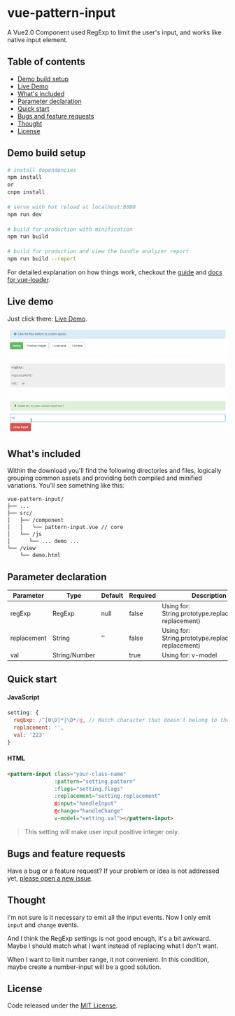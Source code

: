 # vue-pattern-input

A Vue2.0 Component used RegExp to limit the user's input, and works like native input element.

## Table of contents

- [Demo build setup](#demo-build-setup)
- [Live Demo](#live-demo)
- [What's included](#whats-included)
- [Parameter declaration](#parameter-declaration)
- [Quick start](#quick-start)
- [Bugs and feature requests](#bugs-and-feature-requests)
- [Thought](#thought)
- [License](#license)

## Demo build setup

``` bash
# install dependencies
npm install
or
cnpm install

# serve with hot reload at localhost:8080
npm run dev

# build for production with minification
npm run build

# build for production and view the bundle analyzer report
npm run build --report
```

For detailed explanation on how things work, checkout the [guide](http://vuejs-templates.github.io/webpack/) and [docs for vue-loader](http://vuejs.github.io/vue-loader).

## Live demo

Just click there: [Live Demo](http://htmlpreview.github.io/?https://github.com/RoamIn/vue-pattern-input/blob/master/view/demo.html).

![demo.gif](./src/img/demo.gif)

## What's included

Within the download you'll find the following directories and files, logically grouping common assets and providing both compiled and minified variations. You'll see something like this:

```
vue-pattern-input/
├── ...
├── src/
│   ├── /component
│   │   └── pattern-input.vue // core
│   └── /js
│      └── ... demo ...
└── /view
    └── demo.html
```

## Parameter declaration


Parameter|Type|Default|Required|Description
--- | --- | --- | --- | --- |
regExp | RegExp | null | false | Using for: String.prototype.replace(regexp, replacement)
replacement | String | '' | false | Using for: String.prototype.replace(regexp, replacement)
val | String/Number | | true | Using for: v-model

## Quick start

#### JavaScript

```javascript
setting: {
  regExp: /^[0\D]*|\D*/g, // Match character that doesn't belong to the positive integer
  replacement: '',
  val: '223'
}
```

#### HTML

```html
<pattern-input class="your-class-name"
               :pattern="setting.pattern"
               :flags="setting.flags"
               :replacement="setting.replacement"
               @input="handleInput"
               @change="handleChange"
               v-model="setting.val"></pattern-input>
```

> This setting will make user input positive integer only.

## Bugs and feature requests

Have a bug or a feature request? If your problem or idea is not addressed yet, [please open a new issue](https://github.com/RoamIn/vue-pattern-input/issues/new).

## Thought

I'm not sure is it necessary to emit all the input events. Now I only emit `input` and `change` events.

And I think the RegExp settings is not good enough, it's a bit awkward. Maybe I should match what I want instead of replacing what I don't want.

When I want to limit number range, it not convenient. In this condition, maybe create a number-input will be a good solution.


## License

Code released under the [MIT License](https://github.com/RoamIn/vue-pattern-input/blob/master/LICENSE).